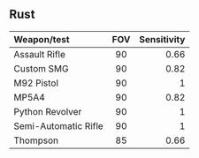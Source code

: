 ## Rust

| Weapon/test              |  FOV  | Sensitivity |
| :---                 | :---: |        ---: |
| Assault Rifle        |   90  |     0.66    |
| Custom SMG           |   90  |     0.82    |
| M92 Pistol           |   90  |        1    |
| MP5A4                |   90  |     0.82    |
| Python Revolver      |   90  |        1    |
| Semi-Automatic Rifle |   90  |        1    |
| Thompson             |   85  |     0.66    |
